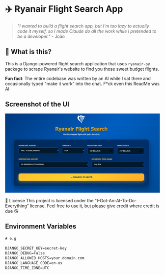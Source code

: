 # ✈️ Ryanair Flight Search App

> *"I wanted to build a flight search app, but I'm too lazy to actually code it myself, so I made Claude do all the work while I pretended to be a developer."* - João

## 🤔 What is this?

This is a Django-powered flight search application that uses `ryanair-py` package to scrape Ryanair's website to find you those sweet budget flights.

**Fun fact**: The entire codebase was written by an AI while I sat there and occasionally typed "make it work" into the chat. F*ck even this ReadMe was AI


## Screenshot of the UI

![UI](/assets/ui.png)

📝 License
This project is licensed under the "I-Got-An-AI-To-Do-Everything" license. Feel free to use it, but please give credit where credit is due 😘


## Environment Variables

```shell
# e.g

DJANGO_SECRET_KEY=secret-key
DJANGO_DEBUG=False
DJANGO_ALLOWED_HOSTS=your.domain.com
DJANGO_LANGUAGE_CODE=en-us
DJANGO_TIME_ZONE=UTC
```